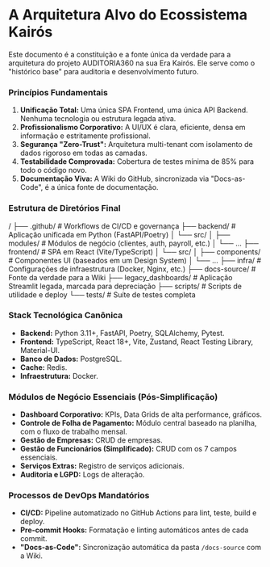 # A Arquitetura Alvo do Ecossistema Kairós

Este documento é a constituição e a fonte única da verdade para a arquitetura do projeto AUDITORIA360 na sua Era Kairós. Ele serve como o "histórico base" para auditoria e desenvolvimento futuro.

### Princípios Fundamentais
1.  **Unificação Total:** Uma única SPA Frontend, uma única API Backend. Nenhuma tecnologia ou estrutura legada ativa.
2.  **Profissionalismo Corporativo:** A UI/UX é clara, eficiente, densa em informação e estritamente profissional.
3.  **Segurança "Zero-Trust":** Arquitetura multi-tenant com isolamento de dados rigoroso em todas as camadas.
4.  **Testabilidade Comprovada:** Cobertura de testes mínima de 85% para todo o código novo.
5.  **Documentação Viva:** A Wiki do GitHub, sincronizada via "Docs-as-Code", é a única fonte de documentação.

### Estrutura de Diretórios Final
/
├── .github/                 # Workflows de CI/CD e governança
├── backend/                 # Aplicação unificada em Python (FastAPI/Poetry)
│   └── src/
│       ├── modules/         # Módulos de negócio (clientes, auth, payroll, etc.)
│       └── ...
├── frontend/                # SPA em React (Vite/TypeScript)
│   └── src/
│       ├── components/      # Componentes UI (baseados em um Design System)
│       └── ...
├── infra/                   # Configurações de infraestrutura (Docker, Nginx, etc.)
├── docs-source/             # Fonte da verdade para a Wiki
├── legacy_dashboards/       # Aplicação Streamlit legada, marcada para depreciação
├── scripts/                 # Scripts de utilidade e deploy
└── tests/                   # Suíte de testes completa

### Stack Tecnológica Canônica
* **Backend:** Python 3.11+, FastAPI, Poetry, SQLAlchemy, Pytest.
* **Frontend:** TypeScript, React 18+, Vite, Zustand, React Testing Library, Material-UI.
* **Banco de Dados:** PostgreSQL.
* **Cache:** Redis.
* **Infraestrutura:** Docker.

### Módulos de Negócio Essenciais (Pós-Simplificação)
* **Dashboard Corporativo:** KPIs, Data Grids de alta performance, gráficos.
* **Controle de Folha de Pagamento:** Módulo central baseado na planilha, com o fluxo de trabalho mensal.
* **Gestão de Empresas:** CRUD de empresas.
* **Gestão de Funcionários (Simplificado):** CRUD com os 7 campos essenciais.
* **Serviços Extras:** Registro de serviços adicionais.
* **Auditoria e LGPD:** Logs de alteração.

### Processos de DevOps Mandatórios
* **CI/CD:** Pipeline automatizado no GitHub Actions para lint, teste, build e deploy.
* **Pre-commit Hooks:** Formatação e linting automáticos antes de cada commit.
* **"Docs-as-Code":** Sincronização automática da pasta `/docs-source` com a Wiki.